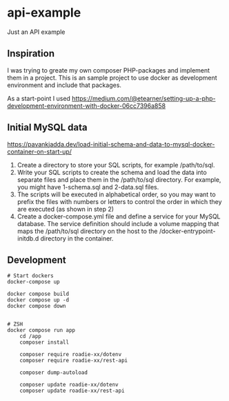 # api-example
Just an API example


## Inspiration
I was trying to greate my own composer PHP-packages and implement them in a project.
This is an sample project to use docker as development environment and include that packages.

As a start-point I used https://medium.com/@etearner/setting-up-a-php-development-environment-with-docker-06cc7396a858

## Initial MySQL data
https://pavankjadda.dev/load-initial-schema-and-data-to-mysql-docker-container-on-start-up/

1. Create a directory to store your SQL scripts, for example /path/to/sql.
2. Write your SQL scripts to create the schema and load the data into separate files and place them in the /path/to/sql directory. For example, you might have 1-schema.sql and 2-data.sql files.
3. The scripts will be executed in alphabetical order, so you may want to prefix the files with numbers or letters to control the order in which they are executed (as shown in step 2)
4. Create a docker-compose.yml file and define a service for your MySQL database. The service definition should include a volume mapping that maps the /path/to/sql directory on the host to the /docker-entrypoint-initdb.d directory in the container. 

## Development

```shell
# Start dockers
docker-compose up

docker compose build
docker compose up -d
docker compose down


# ZSH
docker compose run app 
    cd /app
    composer install

    composer require roadie-xx/dotenv
    composer require roadie-xx/rest-api

    composer dump-autoload

    composer update roadie-xx/dotenv
    composer update roadie-xx/rest-api
```
